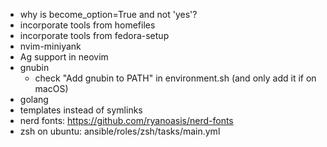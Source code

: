 - why is become_option=True and not 'yes'?
- incorporate tools from homefiles
- incorporate tools from fedora-setup
- nvim-miniyank
- Ag support in neovim
- gnubin
  - check "Add gnubin to PATH" in environment.sh (and only add it if on macOS)
- golang
- templates instead of symlinks
- nerd fonts: https://github.com/ryanoasis/nerd-fonts
- zsh on ubuntu: ansible/roles/zsh/tasks/main.yml
